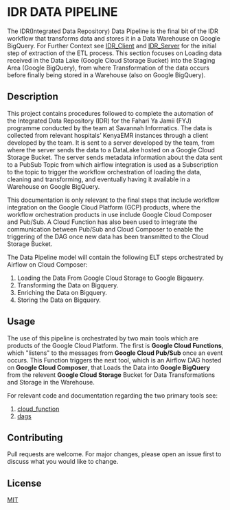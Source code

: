 # IDR DATA PIPELINE

The IDR(Integrated Data Repository) Data Pipeline is the final bit of the IDR workflow that transforms data and stores it in a Data Warehouse on Google BigQuery. For Further Context see [IDR_Client](https://github.com/savannahghi/idr-client) and [IDR_Server](https://github.com/savannahghi/idr-server) for the initial step of extraction of the ETL process. This section focuses on Loading data received in the Data Lake (Google Cloud Storage Bucket) into the Staging Area (Google BigQuery), from where Transformation of the data occurs before finally being stored in a Warehouse (also on Google BigQuery). 

## Description

This project contains procedures followed to complete the automation of the Integrated Data Repository (IDR) for the Fahari Ya Jamii (FYJ) programme conducted by the team at Savannah Informatics. The data is collected from relevant hospitals’ KenyaEMR instances through a client developed by the team. It is sent to a server developed by the team, from where the server sends the data to a DataLake hosted on a Google Cloud Storage Bucket. The server sends metadata information about the data sent to a PubSub Topic from which airflow integration is used as a Subscription to the topic to trigger the workflow orchestration of loading the data, cleaning and transforming, and eventually having it available in a Warehouse on Google BigQuery.

This documentation is only relevant to the final steps that include workflow integration on the Google Cloud Platform (GCP) products, where the workflow orchestration products in use include Google Cloud Composer and Pub/Sub. A Cloud Function has also been used to integrate the communication between Pub/Sub and Cloud Composer to enable the triggering of the DAG once new data has been transmitted to the Cloud Storage Bucket.

The Data Pipeline model will contain the following ELT steps orchestrated by Airflow on Cloud Composer:
1. Loading the Data From Google Cloud Storage to Google Bigquery.
2. Transforming the Data on Bigquery.
3. Enriching the Data on Bigquery.
4. Storing the Data on Bigquery.


## Usage

The use of this pipeline is orchestrated by two main tools which are products of the Google Cloud Platform. The first is **Google Cloud Functions**, which "listens" to the messages from **Google Cloud Pub/Sub** once an event occurs. This Function triggers the next tool, which is an Airflow DAG hosted on **Google Cloud Composer**, that Loads the Data into **Google BigQuery** from the relevent **Google Cloud Storage** Bucket for Data Transformations and Storage in the Warehouse. 

For relevant code and documentation regarding the two primary tools see:
1. [cloud_function](https://github.com/savannahghi/idr_data_pipelines/tree/main/idr_pipeline_from_server/cloud_function)
2. [dags](https://github.com/savannahghi/idr_data_pipelines/tree/main/idr_pipeline_from_server/dags)

## Contributing
Pull requests are welcome. For major changes, please open an issue first to discuss what you would like to change.

## License
[MIT](https://choosealicense.com/licenses/mit/)